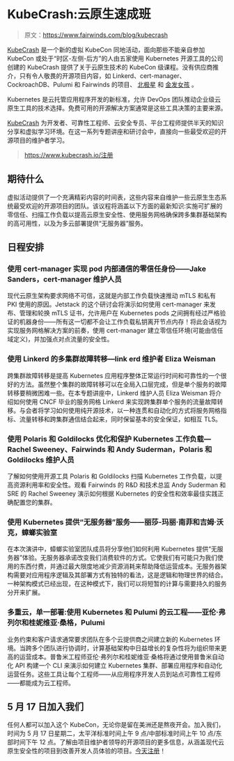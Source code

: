# KubeCrash:云原生速成班

> 原文：<https://www.fairwinds.com/blog/kubecrash>

 [KubeCrash](https://www.kubecrash.io/) 是一个新的虚拟 KubeCon 同地活动，面向那些不能亲自参加 KubeCon 或处于“时区-左侧-后方”的人由五家使用 Kubernetes 开源工具的公司创建的 KubeCrash 提供了关于云原生技术的 KubeCon 级课程。没有供应商推介，只有令人敬畏的开源项目内容，如 Linkerd、cert-manager、CockroachDB、Pulumi 和 Fairwinds 的项目、 [北极星](https://polaris.docs.fairwinds.com/) 和 [金发女孩](https://goldilocks.docs.fairwinds.com/) 。

Kubernetes 是云托管应用程序开发的新标准，允许 DevOps 团队推动企业级云原生工具的技术选择。免费可用的开源解决方案通常是这些工具决策的主要来源。

[KubeCrash](https://www.kubecrash.io/) 为开发者、可靠性工程师、云安全专员、平台工程师提供半天的知识分享和虚拟学习环境。在这一系列专题讲座和研讨会中，直接向一些最受欢迎的开源项目的维护者学习。

> https://www.kubecrash.io/注册

## 期待什么

虚拟活动提供了一个充满精彩内容的时间表，这些内容来自维护一些云原生生态系统最受欢迎的开源项目的团队。该议程将涵盖以下方面的最新知识:实施可扩展的零信任、扫描工作负载以提高云原生安全性、使用服务网格确保跨多集群基础架构的高可用性，以及为多云部署提供“无服务器”服务。

## 日程安排

### 使用 cert-manager 实现 pod 内部通信的零信任身份——Jake Sanders，cert-manager 维护人员

现代云原生架构要求网络不可信，这就是内部工作负载快速推动 mTLS 和私有 PKI 使用的原因。Jetstack 的这个研讨会将演示如何使用 cert-manager 来发布、管理和轮换 mTLS 证书，允许用户在 Kubernetes pods 之间拥有经过严格验证的机器身份——所有这一切都不会让工作负载私钥离开节点内存！将此会话视为实现服务网格解决方案的前奏，使用 cert-manager 建立零信任环境(可能由信任域定义)，并加强点对点流量的安全性。

### 使用 Linkerd 的多集群故障转移—link erd 维护者 Eliza Weisman

跨集群故障转移是提高 Kubernetes 应用程序整体正常运行时间和可靠性的一个很好的方法。虽然整个集群的故障转移可以在全局入口层完成，但是单个服务的故障转移要稍微困难一些。在本专题讲座中，Linkerd 维护人员 Eliza Weisman 将介绍如何使用 CNCF 毕业的服务网格 Linkerd 来实现跨集群单个服务的流量故障转移。与会者将学习如何使用纯开源技术，以一种连贯和自动化的方式将服务网格指标、流量转移和跨集群通信结合起来，同时保留基本的安全保证，如相互 TLS。

### 使用 Polaris 和 Goldilocks 优化和保护 Kubernetes 工作负载— Rachel Sweeney、Fairwinds 和 Andy Suderman，Polaris 和 Goldilocks 维护人员

了解如何使用开源工具 Polaris 和 Goldilocks 扫描 Kubernetes 工作负载，以提高资源利用率和安全性。观看 Fairwinds 的 R&D 和技术总监 Andy Suderman 和 SRE 的 Rachel Sweeney 演示如何根据 Kubernetes 的安全性和效率最佳实践正确配置您的集群。

### 使用 Kubernetes 提供“无服务器”服务——丽莎-玛丽·南菲和吉姆·沃克，蟑螂实验室

在本次演讲中，蟑螂实验室团队成员将分享他们如何利用 Kubernetes 提供“无服务器”体验。无服务器承诺改变我们消费软件的方式。它使我们有可能只为我们使用的东西付费，并通过最大限度地减少资源消耗来帮助降低运营成本。无服务器架构需要对应用程序逻辑及其部署方式有独特的看法，这是逻辑和物理世界的结合。一种架构模式已经出现，在这种模式下，我们可以将短暂的计算与需要持久的服务分开来扩展。

### 多重云，单一部署:使用 Kubernetes 和 Pulumi 的云工程——亚伦·弗列尔和桂妮维亚·桑格，Pulumi

业务约束和客户请求通常要求团队在多个云提供商之间建立新的 Kubernetes 环境。当跨多个团队进行协调时，计算基础架构中日益增长的复杂性将为组织带来更高的运营成本。普鲁米工程师亚伦·弗列尔和桂妮维亚·桑格将通过使用普鲁米自动化 API 构建一个 CLI 来演示如何建立 Kubernetes 集群、部署应用程序和自动化运营任务。这些工具让每个工程师——从应用程序开发人员到站点可靠性工程师——都能成为云工程师。

## 5 月 17 日加入我们

任何人都可以加入这个 KubeCon，无论你是留在美洲还是熬夜开会。加入我们，时间为 5 月 17 日星期二，太平洋标准时间上午 9 点/中部标准时间上午 10 点/东部时间下午 12 点。了解由项目维护者领导的开源项目的更多信息，从涵盖现代云原生安全性的项目到改善开发人员体验的项目。[今天注册](https://www.kubecrash.io/)！